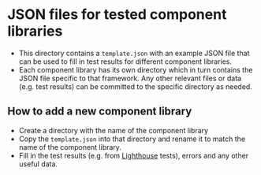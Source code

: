 # JSON files for tested component libraries
- This directory contains a `template.json` with an example JSON file that can be used to fill in test results for different component libraries.
- Each component library has its own directory which in turn contains the JSON file specific to that framework. Any other relevant files or data (e.g. test results) can be committed to the specific directory as needed.

## How to add a new component library
- Create a directory with the name of the component library
- Copy the `template.json` into that directory and rename it to match the name of the component library.
- Fill in the test results (e.g. from [Lighthouse](https://developer.chrome.com/docs/lighthouse/overview) tests), errors and any other useful data.
